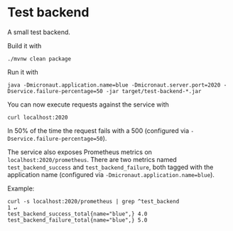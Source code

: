 # Test backend

A small test backend.

Build it with

```
./mvnw clean package
```

Run it with

```
java -Dmicronaut.application.name=blue -Dmicronaut.server.port=2020 -Dservice.failure-percentage=50 -jar target/test-backend-*.jar
```

You can now execute requests against the service with

```
curl localhost:2020
```

In 50% of the time the request fails with a 500 (configured via `-Dservice.failure-percentage=50`).

The service also exposes Prometheus metrics on `localhost:2020/prometheus`. There are two metrics named
`test_backend_success` and `test_backend_failure`, both tagged with the application name (configured via 
`-Dmicronaut.application.name=blue`).

Example:

```
curl -s localhost:2020/prometheus | grep ^test_backend                                                                                                                                                     1 ↵
test_backend_success_total{name="blue",} 4.0
test_backend_failure_total{name="blue",} 5.0
```